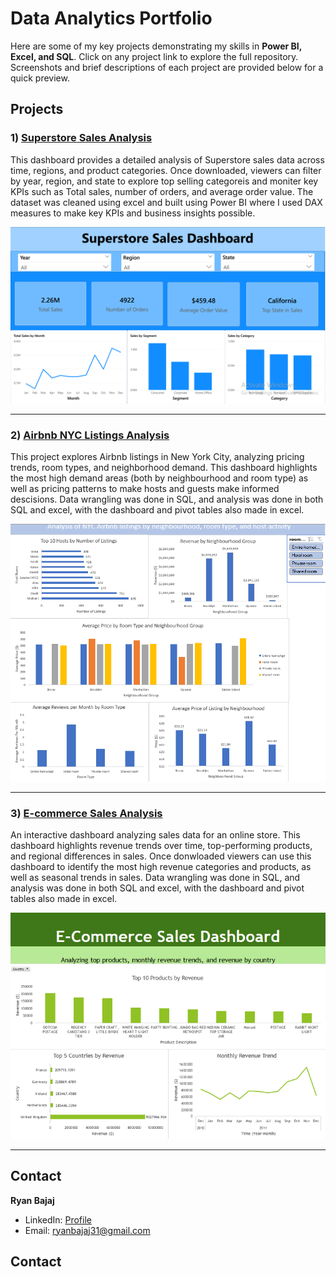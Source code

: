 # Data Analytics Portfolio

Here are some of my key projects demonstrating my skills in **Power BI, Excel, and SQL**. Click on any project link to explore the full repository. Screenshots and brief descriptions of each project are provided below for a quick preview.

## Projects

### 1️) [Superstore Sales Analysis](https://github.com/ryuismyu/Superstore-Sales-Analysis)  
This dashboard provides a detailed analysis of Superstore sales data across time, regions, and product categories. Once downloaded, viewers can filter by year, region, and  state to explore top selling categoreis and moniter key KPIs such as Total sales, number of orders, and average order value. The dataset was cleaned using excel and built using Power BI where I used DAX measures to make key KPIs and business insights possible.

![Superstore Dashboard](https://raw.githubusercontent.com/ryuismyu/Superstore-Sales-Analysis/main/dashboard/dashboard_screenshot.png)

---

### 2️) [Airbnb NYC Listings Analysis](https://github.com/ryuismyu/Airbnb_Analysis)  
This project explores Airbnb listings in New York City, analyzing pricing trends, room types, and neighborhood demand. This dashboard highlights the most high demand areas (both by neighbourhood and room type) as well as pricing patterns to make hosts and guests make informed descisions. Data wrangling was done in SQL, and analysis was done in both SQL and excel, with the dashboard and pivot tables also made in excel.

![Airbnb Dashboard](https://raw.githubusercontent.com/ryuismyu/Airbnb_Analysis/main/Dashboard/dashboard_screenshot.png)

---

### 3️) [E-commerce Sales Analysis](https://github.com/ryuismyu/Ecommerce-Analysis)  
An interactive dashboard analyzing sales data for an online store. This dashboard highlights revenue trends over time, top-performing products, and regional differences in sales. Once donwloaded viewers can use this dashboard to identify the most high revenue categories and products, as well as seasonal trends in sales. Data wrangling was done in SQL, and analysis was done in both SQL and excel, with the dashboard and pivot tables also made in excel.

![E-commerce Dashboard](https://raw.githubusercontent.com/ryuismyu/Ecommerce-Analysis/main/ecommerce_dashboard.png)

---



## Contact

 **Ryan Bajaj**  
- LinkedIn: [Profile](https://www.linkedin.com/in/ryan-bajaj-a1748b1b5?lipi=urn%3Ali%3Apage%3Ad_flagship3_profile_view_base_contact_details%3B%2B%2FaTvZE9Q6uSl76XdsOmNQ%3D%3D)  
- Email: ryanbajaj31@gmail.com
## Contact


